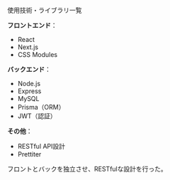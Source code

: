 <br>使用技術・ライブラリ一覧</br>

<p><strong>フロントエンド</strong>：</p>
<ul>
  <li>React</li>
  <li>Next.js</li>
  <li>CSS Modules</li>
</ul>

<p><strong>バックエンド</strong>：</p>
<ul>
  <li>Node.js</li>
  <li>Express</li>
  <li>MySQL</li>
  <li>Prisma（ORM）</li>
  <li>JWT（認証）</li>
</ul>

<p><strong>その他</strong>：</p>
<ul>
  <li>RESTful API設計</li>
  <li>Prettiter</li>
</ul>

<p>フロントとバックを独立させ、RESTfulな設計を行った。</p>
